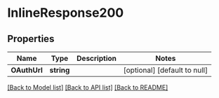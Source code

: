 # InlineResponse200

## Properties
Name | Type | Description | Notes
------------ | ------------- | ------------- | -------------
**OAuthUrl** | **string** |  | [optional] [default to null]

[[Back to Model list]](../README.md#documentation-for-models) [[Back to API list]](../README.md#documentation-for-api-endpoints) [[Back to README]](../README.md)


